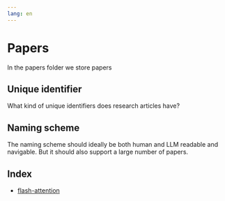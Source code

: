 ```yaml
---
lang: en
---
```

# Papers

In the papers folder we store papers

## Unique identifier
What kind of unique identifiers does research articles have?

## Naming scheme
The naming scheme should ideally be both human and LLM readable and navigable. But it should also support a large number of papers.

## Index
- [flash-attention](papers/flash-attention.md)

